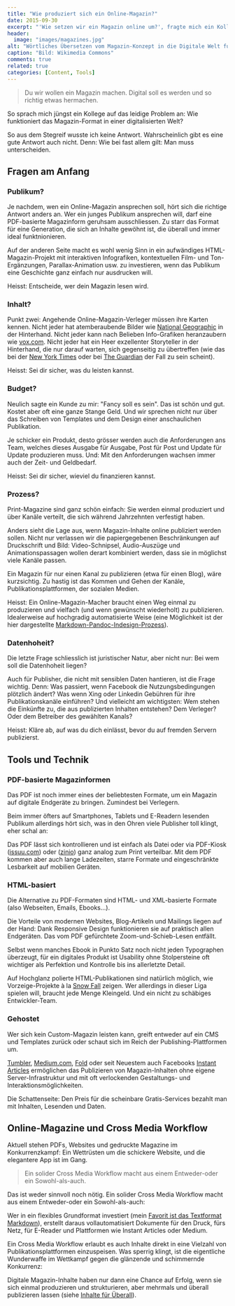 ```yaml
---
title: "Wie produziert sich ein Online-Magazin?"
date: 2015-09-30
excerpt: "'Wie setzen wir ein Magazin online um?', fragte mich ein Kollege heute Morgen. Eine auf alles passende Antwort gibt es nicht. Dafür fünf Kriterien und jede Menge Tools und Services, die zeigen, wohin die Reise gehen könnte."
header:
  image: "images/magazines.jpg"
alt: "Wörtliches Übersetzen vom Magazin-Konzept in die Digitale Welt funktioniert nur selten."
caption: "Bild: Wikimedia Commons"
comments: true
related: true
categories: [Content, Tools]
---
```



> Du wir wollen ein Magazin machen. Digital soll es werden und so richtig etwas hermachen.

So sprach mich jüngst ein Kollege auf das leidige Problem an: Wie funktioniert das Magazin-Format in einer digitalisierten Welt?

So aus dem Stegreif wusste ich keine Antwort. Wahrscheinlich gibt es eine gute Antwort auch nicht. Denn: Wie bei fast allem gilt: Man muss unterscheiden.

## Fragen am Anfang

### Publikum?

Je nachdem, wen ein Online-Magazin ansprechen soll, hört sich die richtige Antwort anders an. Wer ein junges Publikum ansprechen will, darf eine PDF-basierte Magazinform geruhsam ausschliessen. Zu starr das Format für eine Generation, die sich an Inhalte gewöhnt ist, die überall und immer ideal funktnionieren.

Auf der anderen Seite macht es wohl wenig Sinn in ein aufwändiges HTML-Magazin-Projekt mit interaktiven Infografiken, kontextuellen Film- und Ton-Ergänzungen, Parallax-Animation usw. zu investieren, wenn das Publikum eine Geschichte ganz einfach nur ausdrucken will.

Heisst: Entscheide, wer dein Magazin lesen wird.

### Inhalt?

Punkt zwei: Angehende Online-Magazin-Verleger müssen ihre Karten kennen. Nicht jeder hat atemberaubende Bilder wie [National Geographic](http://www.nationalgeographic.com/) in der Hinterhand. Nicht jeder kann nach Belieben Info-Grafiken heranzaubern wie [vox.com](http://www.vox.com/). Nicht jeder hat ein Heer exzellenter Storyteller in der Hinterhand, die nur darauf warten, sich gegenseitig zu übertreffen (wie das bei der [New York Times](http://www.nytimes.com/) oder bei [The Guardian](http://www.theguardian.com/international) der Fall zu sein scheint).

Heisst: Sei dir sicher, was du leisten kannst.

### Budget?

Neulich sagte ein Kunde zu mir: "Fancy soll es sein". Das ist schön und gut. Kostet aber oft eine ganze Stange Geld. Und wir sprechen nicht nur über das Schreiben von Templates und dem Design einer anschaulichen Publikation.

Je schicker ein Produkt, desto grösser werden auch die Anforderungen ans Team, welches dieses Ausgabe für Ausgabe, Post für Post und Update für Update produzieren muss. Und: Mit den Anforderungen wachsen immer auch der Zeit- und Geldbedarf.

Heisst: Sei dir sicher, wieviel du finanzieren kannst.

### Prozess?

Print-Magazine sind ganz schön einfach: Sie werden einmal produziert und über Kanäle verteilt, die sich während Jahrzehnten verfestigt haben.

Anders sieht die Lage aus, wenn Magazin-Inhalte online publiziert werden sollen. Nicht nur verlassen wir die papiergegebenen Beschränkungen auf Druckschrift und Bild: Video-Schnipsel, Audio-Auszüge und Animationspassagen wollen derart kombiniert werden, dass sie in möglichst viele Kanäle passen.

Ein Magazin für nur einen Kanal zu publizieren (etwa für einen Blog), wäre kurzsichtig. Zu hastig ist das Kommen und Gehen der Kanäle, Publikationsplattformen, der sozialen Medien. 

Heisst: Ein Online-Magazin-Macher braucht einen Weg einmal zu produzieren und vielfach (und wenn gewünscht wiederholt) zu publizieren. Idealerweise auf hochgradig automatisierte Weise (eine Möglichkeit ist der hier dargestellte [Markdown-Pandoc-Indesign-Prozess](http://rhythmus.be/md2indd/)).

### Datenhoheit?

Die letzte Frage schliesslich ist juristischer Natur, aber nicht nur: Bei wem soll die Datenhoheit liegen?

Auch für Publisher, die nicht mit sensiblen Daten hantieren, ist die Frage wichtig. Denn: Was passiert, wenn Facebook die Nutzungsbedingungen plötzlich ändert? Was wenn Xing oder Linkedin Gebühren für ihre Publikationskanäle einführen? Und vielleicht am wichtigsten: Wem stehen die Einkünfte zu, die aus publizierten Inhalten entstehen? Dem Verleger? Oder dem Betreiber des gewählten Kanals?

Heisst: Kläre ab, auf was du dich einlässt, bevor du auf fremden Servern publizierst.

## Tools und Technik

### PDF-basierte Magazinformen

Das PDF ist noch immer eines der beliebtesten Formate, um ein Magazin auf digitale Endgeräte zu bringen. Zumindest bei Verlegern.

Beim immer öfters auf Smartphones, Tablets und E-Readern lesenden Publikum allerdings hört sich, was in den Ohren viele Publisher toll klingt, eher schal an:

Das PDF lässt sich kontrollieren und ist einfach als Datei oder via PDF-Kiosk ([issuu.com](http://issuu.com/)) oder ([zinio](https://ch-de.zinio.com/)) ganz analog zum Print verteilbar. Mit dem PDF kommen aber auch lange Ladezeiten, starre Formate und eingeschränkte Lesbarkeit auf mobilien Geräten.

### HTML-basiert

Die Alternative zu PDF-Formaten sind HTML- und XML-basierte Formate (also Webseiten, Emails, Ebooks...).

Die Vorteile von modernen Websites, Blog-Artikeln und Mailings liegen auf der Hand: Dank Responsive Design funktionieren sie auf praktisch allen Endgeräten. Das vom PDF gefürchtete Zoom-und-Schieb-Lesen entfällt.

Selbst wenn manches Ebook in Punkto Satz noch nicht jeden Typographen überzeugt, für ein digitales Produkt ist Usability ohne Stolpersteine oft wichtiger als Perfektion und Kontrolle bis ins allerletzte Detail.

Auf Hochglanz polierte HTML-Publikationen sind natürlich möglich, wie Vorzeige-Projekte à la [Snow Fall](http://www.nytimes.com/projects/2012/snow-fall/#/?part=tunnel-creek) zeigen. Wer allerdings in dieser Liga spielen will, braucht jede Menge Kleingeld. Und ein nicht zu schäbiges Entwickler-Team.

### Gehostet

Wer sich kein Custom-Magazin leisten kann, greift entweder auf ein CMS und Templates zurück oder schaut sich im Reich der Publishing-Plattformen um.

[Tumbler](https://www.tumblr.com/), [Medium.com](https://medium.com/), [Fold](https://fold.cm/) oder seit Neuestem auch Facebooks [Instant Articles](https://instantarticles.fb.com/) ermöglichen das Publizieren von Magazin-Inhalten ohne eigene Server-Infrastruktur und mit oft verlockenden Gestaltungs- und Interaktionsmöglichkeiten.

Die Schattenseite: Den Preis für die scheinbare Gratis-Services bezahlt man mit Inhalten, Lesenden und Daten.


## Online-Magazine und Cross Media Workflow

Aktuell stehen PDFs, Websites und gedruckte Magazine im Konkurrenzkampf: Ein Wettrüsten um die schickere Website, und die elegantere App ist im Gang.

> Ein solider Cross Media Workflow macht aus einem Entweder-oder ein Sowohl-als-auch.

Das ist weder sinnvoll noch nötig. Ein solider Cross Media Workflow macht aus einem Entweder-oder ein Sowohl-als-auch:

Wer in ein flexibles Grundformat investiert (mein [Favorit ist das Textformat Markdown](/tools-fuer-texter)), erstellt daraus vollautomatisiert Dokumente für den Druck, fürs Netz, für E-Reader und Plattformen wie Instant Articles oder Medium.

Ein Cross Media Workflow erlaubt es auch Inhalte direkt in eine Vielzahl von Publikationsplattformen einzuspeisen. Was sperrig klingt, ist die eigentliche Wunderwaffe im Wettkampf gegen die glänzende und schimmernde Konkurrenz:

Digitale Magazin-Inhalte haben nur dann eine Chance auf Erfolg, wenn sie sich einmal produzieren und strukturieren, aber mehrmals und überall publizieren lassen (siehe [Inhalte für Überall](/inhalte-fuer-ueberall)).

